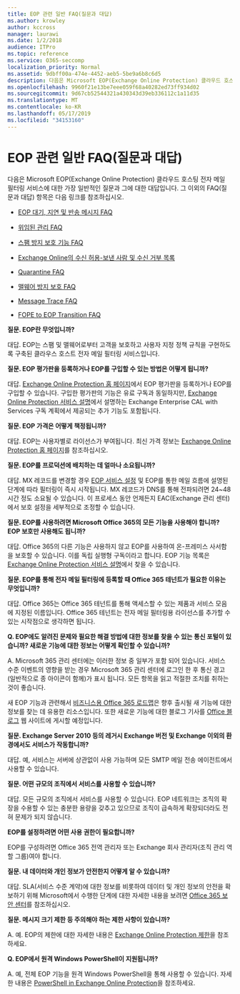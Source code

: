 ```yaml
---
title: EOP 관련 일반 FAQ(질문과 대답)
ms.author: krowley
author: kccross
manager: laurawi
ms.date: 1/2/2018
audience: ITPro
ms.topic: reference
ms.service: O365-seccomp
localization_priority: Normal
ms.assetid: 9dbff00a-474e-4452-aeb5-5be9a6b8c6d5
description: 다음은 Microsoft EOP(Exchange Online Protection) 클라우드 호스팅 전자 메일 필터링 서비스에 대한 가장 일반적인 질문과 그에 대한 대답입니다. 그 이외의 FAQ(질문과 대답) 항목은 다음 링크를 참조하십시오.
ms.openlocfilehash: 9960f21e13be7eee059f68a40282ed73ff934d02
ms.sourcegitcommit: 9d67cb52544321a430343d39eb336112c1a11d35
ms.translationtype: MT
ms.contentlocale: ko-KR
ms.lasthandoff: 05/17/2019
ms.locfileid: "34153160"
---
```

# <a name="eop-general-faq"></a>EOP 관련 일반 FAQ(질문과 대답)

다음은 Microsoft EOP(Exchange Online Protection) 클라우드 호스팅 전자 메일 필터링 서비스에 대한 가장 일반적인 질문과 그에 대한 대답입니다. 그 이외의 FAQ(질문과 대답) 항목은 다음 링크를 참조하십시오.
  
- [EOP 대기, 지연 및 반송 메시지 FAQ](eop-queued-deferred-and-bounced-messages-faq.md)
    
- [위임된 관리 FAQ](delegated-administration-faq.md)
    
- [스팸 방지 보호 기능 FAQ](../anti-spam-protection-faq.md)
    
- [Exchange Online의 수신 허용-보낸 사람 및 수신 거부 목록](../safe-sender-and-blocked-sender-lists-faq.md)
    
- [Quarantine FAQ](../quarantine-faq.md)
    
- [맬웨어 방지 보호 FAQ](../anti-malware-protection-faq-eop.md)
    
- [Message Trace FAQ](http://technet.microsoft.com/library/aa49e3f9-a5b1-4410-aac2-ddbbf3f5bfb2.aspx)
    
- [FOPE to EOP Transition FAQ](http://technet.microsoft.com/library/e0e76b89-b0d3-4c0a-bfc8-137b579e983b.aspx)
    
 **질문. EOP란 무엇입니까?**
  
대답. EOP는 스팸 및 맬웨어로부터 고객을 보호하고 사용자 지정 정책 규칙을 구현하도록 구축된 클라우스 호스트 전자 메일 필터링 서비스입니다.
  
 **질문. EOP 평가판을 등록하거나 EOP를 구입할 수 있는 방법은 어떻게 됩니까?**
  
대답. [Exchange Online Protection 홈 페이지](https://go.microsoft.com/fwlink/p/?LinkId=279912)에서 EOP 평가판을 등록하거나 EOP를 구입할 수 있습니다. 구입한 평가판의 기능은 유료 구독과 동일하지만, [Exchange Online Protection 서비스 설명](https://go.microsoft.com/fwlink/p/?LinkId=320619)에서 설명하는 Exchange Enterprise CAL with Services 구독 계획에서 제공되는 추가 기능도 포함됩니다. 
  
 **질문. EOP 가격은 어떻게 책정됩니까?**
  
대답. EOP는 사용자별로 라이선스가 부여됩니다. 최신 가격 정보는 [Exchange Online Protection 홈 페이지](https://go.microsoft.com/fwlink/p/?LinkId=279912)를 참조하십시오.
  
 **질문. EOP를 프로덕션에 배치하는 데 얼마나 소요됩니까?**
  
대답. MX 레코드를 변경할 경우 [EOP 서비스 설정](set-up-your-eop-service.md) 및 EOP를 통한 메일 흐름에 설명된 단계에 따라 필터링이 즉시 시작됩니다. MX 레코드가 DNS를 통해 전파되려면 24~48시간 정도 소요될 수 있습니다. 이 프로세스 동안 언제든지 EAC(Exchange 관리 센터)에서 보호 설정을 세부적으로 조정할 수 있습니다.
  
 **질문. EOP를 사용하려면 Microsoft Office 365의 모든 기능을 사용해야 합니까? EOP 보호만 사용해도 됩니까?**
  
대답. Office 365의 다른 기능은 사용하지 않고 EOP를 사용하여 온-프레미스 사서함을 보호할 수 있습니다. 이를 독립 실행형 구독이라고 합니다. EOP 기능 목록은 [Exchange Online Protection 서비스 설명](https://go.microsoft.com/fwlink/p/?LinkId=320619)에서 찾을 수 있습니다.
  
 **질문. EOP를 통해 전자 메일 필터링에 등록할 때 Office 365 테넌트가 필요한 이유는 무엇입니까?**
  
대답. Office 365는 Office 365 테넌트를 통해 액세스할 수 있는 제품과 서비스 모음에 지정된 이름입니다. Office 365 테넌트는 전자 메일 필터링용 라이선스를 추가할 수 있는 시작점으로 생각하면 됩니다.
  
 **Q. EOP에도 알려진 문제와 필요한 해결 방법에 대한 정보를 찾을 수 있는 통신 포털이 있습니까? 새로운 기능에 대한 정보는 어떻게 확인할 수 있습니까?**
  
A. Microsoft 365 관리 센터에는 이러한 정보 중 일부가 포함 되어 있습니다. 서비스 수준 이벤트의 영향을 받는 경우 Microsoft 365 관리 센터에 로그인 한 후 통신 경고 (일반적으로 종 아이콘이 함께)가 표시 됩니다. 모든 항목을 읽고 적절한 조치를 취하는 것이 좋습니다.
  
새 EOP 기능과 관련해서 [비즈니스용 Office 365 로드맵](https://office.microsoft.com/en-us/products/office-365-roadmap-FX104343353.aspx)은 향후 출시될 새 기능에 대한 정보를 찾는 데 유용한 리소스입니다. 또한 새로운 기능에 대한 블로그 기사를 [Office 블로그](https://go.microsoft.com/fwlink/p/?LinkId=392724) 웹 사이트에 게시할 예정입니다. 
  
 **질문. Exchange Server 2010 등의 레거시 Exchange 버전 및 Exchange 이외의 환경에서도 서비스가 작동합니까?**
  
대답. 예, 서비스는 서버에 상관없이 사용 가능하며 모든 SMTP 메일 전송 에이전트에서 사용할 수 있습니다.
  
 **질문. 어떤 규모의 조직에서 서비스를 사용할 수 있습니까?**
  
대답. 모든 규모의 조직에서 서비스를 사용할 수 있습니다. EOP 네트워크는 조직의 확장을 수용할 수 있는 충분한 용량을 갖추고 있으므로 조직이 급속하게 확장되더라도 전혀 문제가 되지 않습니다.
  
 **EOP를 설정하려면 어떤 사용 권한이 필요합니까?**
  
EOP를 구성하려면 Office 365 전역 관리자 또는 Exchange 회사 관리자(조직 관리 역할 그룹)여야 합니다.
  
 **질문. 내 데이터와 개인 정보가 안전한지 어떻게 알 수 있습니까?**
  
대답. SLA(서비스 수준 계약)에 대한 정보를 비롯하여 데이터 및 개인 정보의 안전을 확보하기 위해 Microsoft에서 수행한 단계에 대한 자세한 내용을 보려면 [Office 365 보안 센터](https://go.microsoft.com/fwlink/p/?LinkId=285405)를 참조하십시오.
  
 **질문. 메시지 크기 제한 등 주의해야 하는 제한 사항이 있습니까?**
  
A. 예. EOP의 제한에 대한 자세한 내용은 [Exchange Online Protection 제한](https://go.microsoft.com/fwlink/p/?LinkId=402617)을 참조하세요. 
  
 **Q. EOP에서 원격 Windows PowerShell이 지원됩니까?**
  
A. 예, 전체 EOP 기능을 원격 Windows PowerShell을 통해 사용할 수 있습니다. 자세한 내용은 [PowerShell in Exchange Online Protection](http://technet.microsoft.com/library/f7918a88-774a-405e-945b-bc2f5ee9f748.aspx)을 참조하세요.
  

